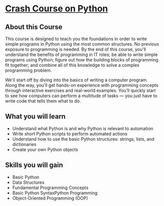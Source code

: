 # [Crash Course on Python](https://www.coursera.org/learn/python-crash-course/)

## About this Course

This course is designed to teach you the foundations in order to write simple programs in Python using the most common structures. No previous exposure to programming is needed. By the end of this course, you'll understand the benefits of programming in IT roles; be able to write simple programs using Python; figure out how the building blocks of programming fit together; and combine all of this knowledge to solve a complex programming problem. 

We'll start off by diving into the basics of writing a computer program. Along the way, you’ll get hands-on experience with programming concepts through interactive exercises and real-world examples. You’ll quickly start to see how computers can perform a multitude of tasks — you just have to write code that tells them what to do.

## What you will learn

* Understand what Python is and why Python is relevant to automation
* Write short Python scripts to perform automated actions
* Understand how to use the basic Python structures: strings, lists, and dictionaries
* Create your own Python objects

## Skills you will gain

* Basic Python 
* Data Structures
* Fundamental Programming Concepts
* Basic Python SyntaxPython Programming
* Object-Oriented Programming (OOP)
